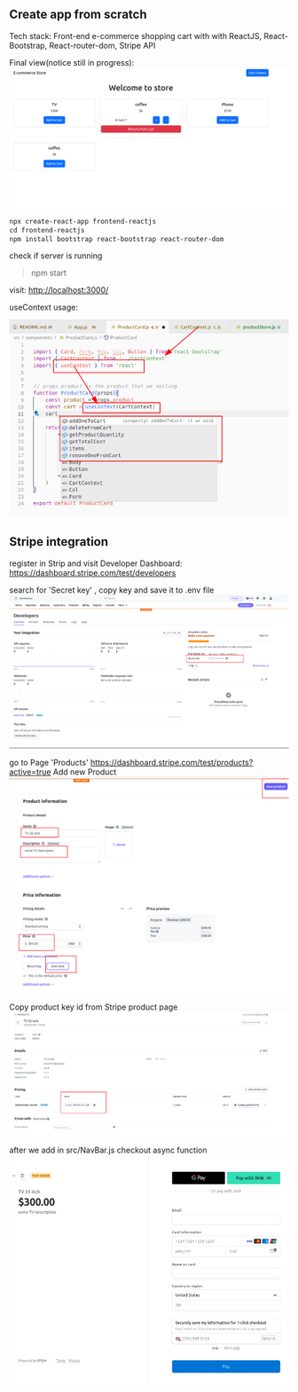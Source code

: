 ## Create app from scratch
Tech stack: Front-end e-commerce shopping cart with with ReactJS, React-Bootstrap, React-router-dom, Stripe API

Final view(notice still in progress):
![](./screenshots/shoping-cart-demo-001.png)

```
npx create-react-app frontend-reactjs
cd frontend-reactjs
npm install bootstrap react-bootstrap react-router-dom
```

check if server is running
> npm start

visit: [http://localhost:3000/](http://localhost:3000/)

useContext usage:

![](./screenshots/reactjs-useContext-01.png)


## Stripe integration

register in Strip and visit  Developer Dashboard:
https://dashboard.stripe.com/test/developers

search for 'Secret key' , copy key and save it to .env file
![](./screenshots/stripe-001-dashobard.png)

go to Page 'Products' https://dashboard.stripe.com/test/products?active=true
Add new Product
![](./screenshots/stripe-002-adding-product.png)


Copy product key id from Stripe product page
![](./screenshots/stripe-003-copy-priceAPI-ID.png)


after we add in  src/NavBar.js checkout async function
![](./screenshots/stripe-004-ineracting-with-express-back-end-and-stripe-checkout-page.png)